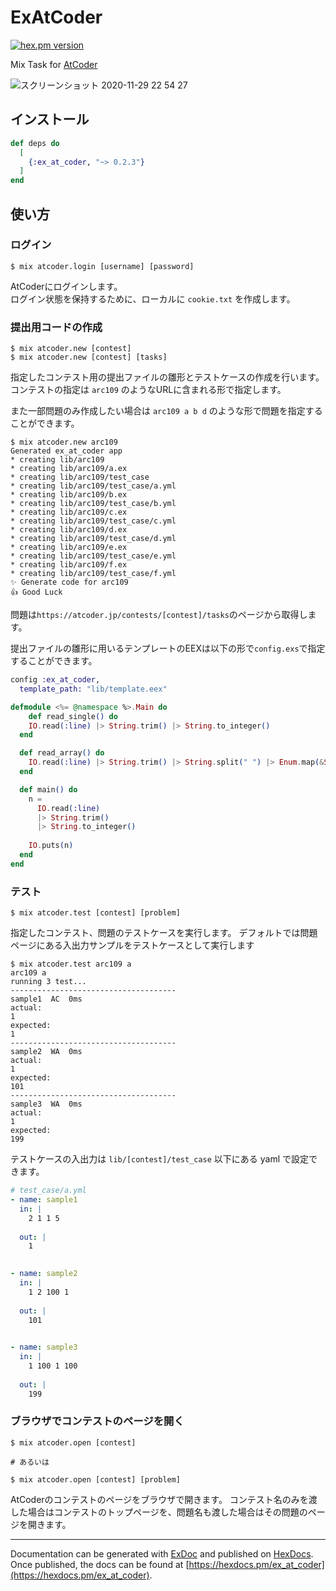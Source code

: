 # ExAtCoder

[![hex.pm version](https://img.shields.io/hexpm/v/ex_at_coder.svg)](https://hex.pm/packages/ex_at_coder)

Mix Task for [AtCoder](https://atcoder.jp/)

![スクリーンショット 2020-11-29 22 54 27](https://user-images.githubusercontent.com/16176282/100543886-e34e2f80-3295-11eb-97a9-182ba6aa1834.png)

## インストール

```elixir
def deps do
  [
    {:ex_at_coder, "~> 0.2.3"}
  ]
end
```

## 使い方

### ログイン

```
$ mix atcoder.login [username] [password]
```

AtCoderにログインします。  
ログイン状態を保持するために、ローカルに `cookie.txt` を作成します。


### 提出用コードの作成

```
$ mix atcoder.new [contest]
$ mix atcoder.new [contest] [tasks]
```

指定したコンテスト用の提出ファイルの雛形とテストケースの作成を行います。  
コンテストの指定は `arc109` のようなURLに含まれる形で指定します。

また一部問題のみ作成したい場合は
`arc109 a b d` のような形で問題を指定することができます。

```
$ mix atcoder.new arc109
Generated ex_at_coder app
* creating lib/arc109
* creating lib/arc109/a.ex
* creating lib/arc109/test_case
* creating lib/arc109/test_case/a.yml
* creating lib/arc109/b.ex
* creating lib/arc109/test_case/b.yml
* creating lib/arc109/c.ex
* creating lib/arc109/test_case/c.yml
* creating lib/arc109/d.ex
* creating lib/arc109/test_case/d.yml
* creating lib/arc109/e.ex
* creating lib/arc109/test_case/e.yml
* creating lib/arc109/f.ex
* creating lib/arc109/test_case/f.yml
✨ Generate code for arc109
👍 Good Luck
```

問題は`https://atcoder.jp/contests/[contest]/tasks`のページから取得します。  

提出ファイルの雛形に用いるテンプレートのEEXは以下の形で`config.exs`で指定することができます。

```elixir
config :ex_at_coder,
  template_path: "lib/template.eex"
```

```elixir
defmodule <%= @namespace %>.Main do
    def read_single() do
    IO.read(:line) |> String.trim() |> String.to_integer()
  end

  def read_array() do
    IO.read(:line) |> String.trim() |> String.split(" ") |> Enum.map(&String.to_integer/1)
  end

  def main() do
    n = 
      IO.read(:line)
      |> String.trim()
      |> String.to_integer()
   
    IO.puts(n)
  end
end
```

### テスト

```
$ mix atcoder.test [contest] [problem]
```

指定したコンテスト、問題のテストケースを実行します。
デフォルトでは問題ページにある入出力サンプルをテストケースとして実行します

```
$ mix atcoder.test arc109 a
arc109 a
running 3 test...
-------------------------------------
sample1  AC  0ms
actual:
1
expected:
1
-------------------------------------
sample2  WA  0ms
actual:
1
expected:
101
-------------------------------------
sample3  WA  0ms
actual:
1
expected:
199
```

テストケースの入出力は `lib/[contest]/test_case` 以下にある yaml で設定できます。

```yml
# test_case/a.yml
- name: sample1
  in: |
    2 1 1 5
    
  out: |
    1
    

- name: sample2
  in: |
    1 2 100 1
    
  out: |
    101
    

- name: sample3
  in: |
    1 100 1 100
    
  out: |
    199

```

### ブラウザでコンテストのページを開く

```
$ mix atcoder.open [contest]

# あるいは

$ mix atcoder.open [contest] [problem]
```

AtCoderのコンテストのページをブラウザで開きます。
コンテスト名のみを渡した場合はコンテストのトップページを、問題名も渡した場合はその問題のページを開きます。

---

Documentation can be generated with [ExDoc](https://github.com/elixir-lang/ex_doc)
and published on [HexDocs](https://hexdocs.pm). Once published, the docs can
be found at [https://hexdocs.pm/ex_at_coder](https://hexdocs.pm/ex_at_coder).

